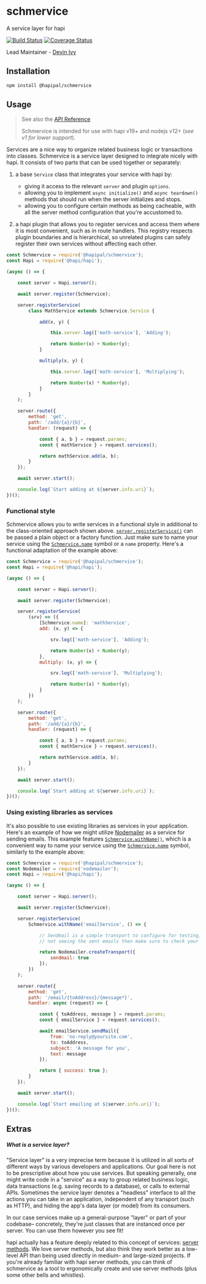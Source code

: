# schmervice

A service layer for hapi

[![Build Status](https://travis-ci.org/hapipal/schmervice.svg?branch=master)](https://travis-ci.org/hapipal/schmervice) [![Coverage Status](https://coveralls.io/repos/hapipal/schmervice/badge.svg?branch=master&service=github)](https://coveralls.io/github/hapipal/schmervice?branch=master)

Lead Maintainer - [Devin Ivy](https://github.com/devinivy)

## Installation
```sh
npm install @hapipal/schmervice
```

## Usage
> See also the [API Reference](API.md)
>
> Schmervice is intended for use with hapi v19+ and nodejs v12+ (_see v1 for lower support_).

Services are a nice way to organize related business logic or transactions into classes.  Schmervice is a service layer designed to integrate nicely with hapi.  It consists of two parts that can be used together or separately:

  1. a base `Service` class that integrates your service with hapi by:
      - giving it access to the relevant `server` and plugin `options`.
      - allowing you to implement `async initialize()` and `async teardown()` methods that should run when the server initializes and stops.
      - allowing you to configure certain methods as being cacheable, with all the server method configuration that you're accustomed to.

  2. a hapi plugin that allows you to register services and access them where it is most convenient, such as in route handlers.  This registry respects plugin boundaries and is hierarchical, so unrelated plugins can safely register their own services without affecting each other.


```js
const Schmervice = require('@hapipal/schmervice');
const Hapi = require('@hapi/hapi');

(async () => {

    const server = Hapi.server();

    await server.register(Schmervice);

    server.registerService(
        class MathService extends Schmervice.Service {

            add(x, y) {

                this.server.log(['math-service'], 'Adding');

                return Number(x) + Number(y);
            }

            multiply(x, y) {

                this.server.log(['math-service'], 'Multiplying');

                return Number(x) * Number(y);
            }
        }
    );

    server.route({
        method: 'get',
        path: '/add/{a}/{b}',
        handler: (request) => {

            const { a, b } = request.params;
            const { mathService } = request.services();

            return mathService.add(a, b);
        }
    });

    await server.start();

    console.log(`Start adding at ${server.info.uri}`);
})();
```

### Functional style

Schmervice allows you to write services in a functional style in additional to the class-oriented approach shown above.  [`server.registerService()`](API.md#serverregisterserviceservicefactory) can be passed a plain object or a factory function.  Just make sure to name your service using the [`Schmervice.name`](API.md#schmervicename) symbol or a `name` property.  Here's a functional adaptation of the example above:

```js
const Schmervice = require('@hapipal/schmervice');
const Hapi = require('@hapi/hapi');

(async () => {

    const server = Hapi.server();

    await server.register(Schmervice);

    server.registerService(
        (srv) => ({
            [Schmervice.name]: 'mathService',
            add: (x, y) => {

                srv.log(['math-service'], 'Adding');

                return Number(x) + Number(y);
            },
            multiply: (x, y) => {

                srv.log(['math-service'], 'Multiplying');

                return Number(x) * Number(y);
            }
        })
    );

    server.route({
        method: 'get',
        path: '/add/{a}/{b}',
        handler: (request) => {

            const { a, b } = request.params;
            const { mathService } = request.services();

            return mathService.add(a, b);
        }
    });

    await server.start();

    console.log(`Start adding at ${server.info.uri}`);
})();
```

### Using existing libraries as services

It's also possible to use existing libraries as services in your application.  Here's an example of how we might utilize [Nodemailer](https://nodemailer.com/) as a service for sending emails.  This example features [`Schmervice.withName()`](API.md#schmervicewithname), which is a convenient way to name your service using the [`Schmervice.name`](API.md#schmervicename) symbol, similarly to the example above:

```js
const Schmervice = require('@hapipal/schmervice');
const Nodemailer = require('nodemailer');
const Hapi = require('@hapi/hapi');

(async () => {

    const server = Hapi.server();

    await server.register(Schmervice);

    server.registerService(
        Schmervice.withName('emailService', () => {

            // Sendmail is a simple transport to configure for testing, but if you're
            // not seeing the sent emails then make sure to check your spam folder.

            return Nodemailer.createTransport({
                sendmail: true
            });
        })
    );

    server.route({
        method: 'get',
        path: '/email/{toAddress}/{message*}',
        handler: async (request) => {

            const { toAddress, message } = request.params;
            const { emailService } = request.services();

            await emailService.sendMail({
                from: 'no-reply@yoursite.com',
                to: toAddress,
                subject: 'A message for you',
                text: message
            });

            return { success: true };
        }
    });

    await server.start();

    console.log(`Start emailing at ${server.info.uri}`);
})();
```

## Extras
##### _What is a service layer?_
"Service layer" is a very imprecise term because it is utilized in all sorts of different ways by various developers and applications.  Our goal here is not to be prescriptive about how you use services.  But speaking generally, one might write code in a "service" as a way to group related business logic, data transactions (e.g. saving records to a database), or calls to external APIs.  Sometimes the service layer denotes a "headless" interface to all the actions you can take in an application, independent of any transport (such as HTTP), and hiding the app's data layer (or model) from its consumers.

In our case services make up a general-purpose "layer" or part of your codebase– concretely, they're just classes that are instanced once per server.  You can use them however you see fit!

hapi actually has a feature deeply related to this concept of services: [server methods](https://github.com/hapijs/hapi/blob/master/API.md#server.methods).  We love server methods, but also think they work better as a low-level API than being used directly in medium- and large-sized projects.  If you're already familiar with hapi server methods, you can think of schmervice as a tool to ergonomically create and use server methods (plus some other bells and whistles).
